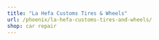 ```yaml
---
title: "La Hefa Customs Tires & Wheels"
url: /phoenix/la-hefa-customs-tires-and-wheels/
shop: car repair
---
```

